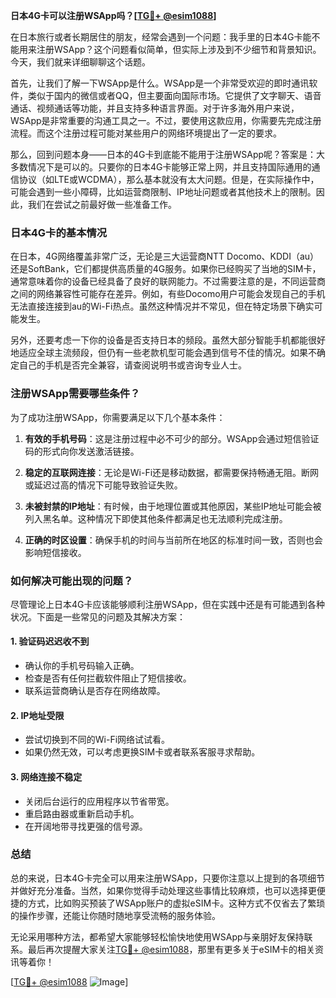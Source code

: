 **日本4G卡可以注册WSApp吗？[[TG💪+ @esim1088](https://t.me/s/esim1088)]**

在日本旅行或者长期居住的朋友，经常会遇到一个问题：我手里的日本4G卡能不能用来注册WSApp？这个问题看似简单，但实际上涉及到不少细节和背景知识。今天，我们就来详细聊聊这个话题。

首先，让我们了解一下WSApp是什么。WSApp是一个非常受欢迎的即时通讯软件，类似于国内的微信或者QQ，但主要面向国际市场。它提供了文字聊天、语音通话、视频通话等功能，并且支持多种语言界面。对于许多海外用户来说，WSApp是非常重要的沟通工具之一。不过，要使用这款应用，你需要先完成注册流程。而这个注册过程可能对某些用户的网络环境提出了一定的要求。

那么，回到问题本身——日本的4G卡到底能不能用于注册WSApp呢？答案是：大多数情况下是可以的。只要你的日本4G卡能够正常上网，并且支持国际通用的通信协议（如LTE或WCDMA），那么基本就没有太大问题。但是，在实际操作中，可能会遇到一些小障碍，比如运营商限制、IP地址问题或者其他技术上的限制。因此，我们在尝试之前最好做一些准备工作。

### 日本4G卡的基本情况

在日本，4G网络覆盖非常广泛，无论是三大运营商NTT Docomo、KDDI（au）还是SoftBank，它们都提供高质量的4G服务。如果你已经购买了当地的SIM卡，通常意味着你的设备已经具备了良好的联网能力。不过需要注意的是，不同运营商之间的网络兼容性可能存在差异。例如，有些Docomo用户可能会发现自己的手机无法直接连接到au的Wi-Fi热点。虽然这种情况并不常见，但在特定场景下确实可能发生。

另外，还要考虑一下你的设备是否支持日本的频段。虽然大部分智能手机都能很好地适应全球主流频段，但仍有一些老款机型可能会遇到信号不佳的情况。如果不确定自己的手机是否完全兼容，请查阅说明书或咨询专业人士。

### 注册WSApp需要哪些条件？

为了成功注册WSApp，你需要满足以下几个基本条件：

1. **有效的手机号码**：这是注册过程中必不可少的部分。WSApp会通过短信验证码的形式向你发送激活链接。
   
2. **稳定的互联网连接**：无论是Wi-Fi还是移动数据，都需要保持畅通无阻。断网或延迟过高的情况下可能导致验证失败。

3. **未被封禁的IP地址**：有时候，由于地理位置或其他原因，某些IP地址可能会被列入黑名单。这种情况下即使其他条件都满足也无法顺利完成注册。

4. **正确的时区设置**：确保手机的时间与当前所在地区的标准时间一致，否则也会影响短信接收。

### 如何解决可能出现的问题？

尽管理论上日本4G卡应该能够顺利注册WSApp，但在实践中还是有可能遇到各种状况。下面是一些常见的问题及其解决方案：

#### 1. 验证码迟迟收不到
   - 确认你的手机号码输入正确。
   - 检查是否有任何拦截软件阻止了短信接收。
   - 联系运营商确认是否存在网络故障。

#### 2. IP地址受限
   - 尝试切换到不同的Wi-Fi网络试试看。
   - 如果仍然无效，可以考虑更换SIM卡或者联系客服寻求帮助。

#### 3. 网络连接不稳定
   - 关闭后台运行的应用程序以节省带宽。
   - 重启路由器或重新启动手机。
   - 在开阔地带寻找更强的信号源。

### 总结

总的来说，日本4G卡完全可以用来注册WSApp，只要你注意以上提到的各项细节并做好充分准备。当然，如果你觉得手动处理这些事情比较麻烦，也可以选择更便捷的方式，比如购买预装了WSApp账户的虚拟eSIM卡。这种方式不仅省去了繁琐的操作步骤，还能让你随时随地享受流畅的服务体验。

无论采用哪种方法，都希望大家能够轻松愉快地使用WSApp与亲朋好友保持联系。最后再次提醒大家关注[TG💪+ @esim1088](https://t.me/s/esim1088)，那里有更多关于eSIM卡的相关资讯等着你！

[[TG💪+ @esim1088](https://t.me/s/esim1088) ![Image](https://i.postimg.cc/4NQfJmqS/Snipaste-2025-05-13-00-14-12.png)]